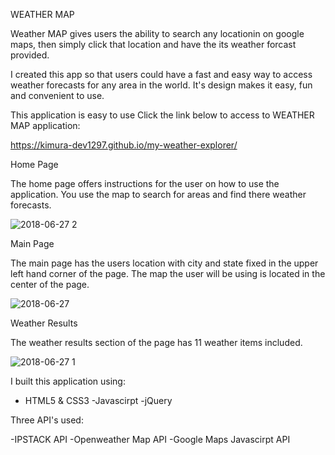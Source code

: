 WEATHER MAP 


Weather MAP gives users the ability to search any locationin on google maps, then simply click that location and have the its weather forcast provided.

I created this app so that users could have a fast and easy way to access weather forecasts for any area in the world. It's design makes it easy, fun and convenient to use. 

This application is easy to use
Click the link below to access to WEATHER MAP application:

https://kimura-dev1297.github.io/my-weather-explorer/

Home Page

The home page offers instructions for the user on how to use the application. You use the map to search for areas and find there weather forecasts.

![2018-06-27 2](https://user-images.githubusercontent.com/37715269/41988830-2bc70584-79f2-11e8-95ee-4dc9c0827c70.png)

Main Page

The main page has the users location with city and state fixed in the upper left hand corner of the page. The map the user will be using is located in the center of the page.

![2018-06-27](https://user-images.githubusercontent.com/37715269/41988833-2f341ac2-79f2-11e8-845b-2ff6812f8b83.png)

Weather Results

The weather results section of the page has 11 weather items included.

![2018-06-27 1](https://user-images.githubusercontent.com/37715269/41988838-3356dae0-79f2-11e8-807b-cb05d83f6b22.png)

I built this application using:

- HTML5 & CSS3
-Javascirpt
-jQuery

 Three API's used:

-IPSTACK API
-Openweather Map API
-Google Maps Javascirpt API 
